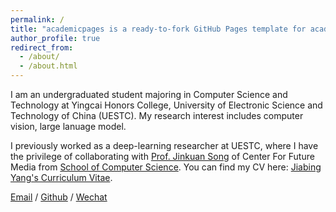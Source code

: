 ```yaml
---
permalink: /
title: "academicpages is a ready-to-fork GitHub Pages template for academic personal websites"
author_profile: true
redirect_from: 
  - /about/
  - /about.html
---
```


I am an undergraduated student majoring in Computer Science and Technology at Yingcai Honors College, University of Electronic Science and Technology of China (UESTC). My research interest includes computer vision, large lanuage model.

I previously worked as a deep-learning researcher at UESTC, where I have the privilege of collaborating with [Prof. Jinkuan Song](https://scholar.google.com/citations?user=n0bK0WMAAAAJ&hl=zh-CN&oi=ao) of Center For Future Media from [School of Computer Science](https://www.scse.uestc.edu.cn/). 
You can find my CV here: [Jiabing Yang's Curriculum Vitae](../assets/Curriculum_Vitae.pdf).

[Email](mailto:yangjiabing0405@gmail.com) / [Github](https://github.com/JiabingYang0405) / [Wechat](../images/wechat.png) 
